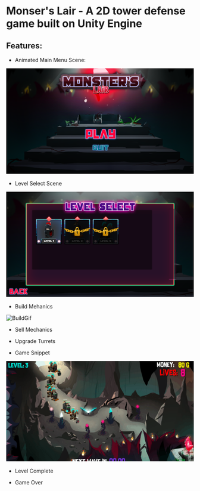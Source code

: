 # Monser's Lair - A 2D tower defense game built on Unity Engine

## Features:
- Animated Main Menu Scene: 

![MainMenuScene](./MainMenuScene.png)  

- Level Select Scene

![LevelSelectScene](./LevelSelectScene.png)  

- Build Mehanics  

![BuildGif](./BuildTurret.gif)  

- Sell Mechanics  

- Upgrade Turrets

- Game Snippet

![MainGameGif](./maingame.gif)  

- Level Complete


- Game Over

